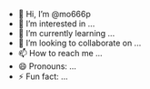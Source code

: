 - 👋 Hi, I’m @mo666p
- 👀 I’m interested in ...
- 🌱 I’m currently learning ...
- 💞️ I’m looking to collaborate on ...
- 📫 How to reach me ...
- 😄 Pronouns: ...
- ⚡ Fun fact: ...

<!---
mo666p/mo666p is a ✨ special ✨ repository because its `README.md` (this file) appears on your GitHub profile.
You can click the Preview link to take a look at your changes.
--->
